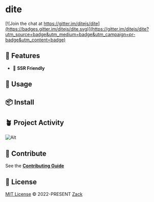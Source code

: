 # dite

[![Join the chat at https://gitter.im/ditejs/dite](https://badges.gitter.im/ditejs/dite.svg)](https://gitter.im/ditejs/dite?utm_source=badge&utm_medium=badge&utm_campaign=pr-badge&utm_content=badge)

## 🚀 Features
- 🔋 **SSR Friendly**

## 🦄 Usage

## 📦 Install

## 🪴 Project Activity

![Alt](https://repobeats.axiom.co/api/embed/e5e45ef7fab2aac36a5e8ae537c6e61831577c46.svg "Repobeats analytics image")

## 🧱 Contribute

See the [**Contributing Guide**](https://dite.dev/contributing)

## 📄 License

[MIT License](https://github.com/ditejs/dite/blob/master/LICENSE) © 2022-PRESENT [Zack](https://github.com/loyep)

